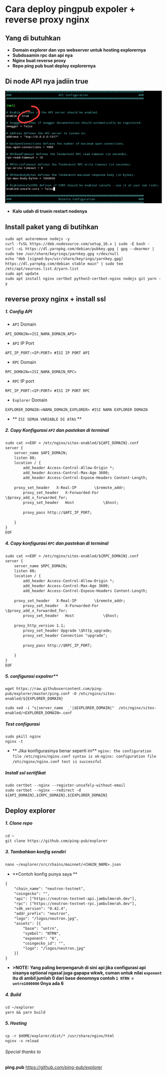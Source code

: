 # Cara deploy pingpub expoler + reverse proxy nginx
## Yang di butuhkan
- **Domain explorer dan vps webserver untuk hosting explorernya**
- **Subdoaamin rpc dan api nya**
- **Nginx buat reverse proxy**
- **Repo ping pub buat deploy explorernya**

## Di node API nya jadiin true
![img](./img/api.jpg)
- **Kalo udah di truein restart nodenya**
## Install paket yang di butihkan
```
sudo apt autoremove nodejs -y
curl -fsSL https://deb.nodesource.com/setup_16.x | sudo -E bash -
curl -sL https://dl.yarnpkg.com/debian/pubkey.gpg | gpg --dearmor | sudo tee /usr/share/keyrings/yarnkey.gpg >/dev/null
echo "deb [signed-by=/usr/share/keyrings/yarnkey.gpg] https://dl.yarnpkg.com/debian stable main" | sudo tee /etc/apt/sources.list.d/yarn.list
sudo apt update
sudo apt install nginx certbot python3-certbot-nginx nodejs git yarn -y 

```


## reverse proxy nginx + install ssl

##### 1. Config API
- `API` Domain
```
API_DOMAIN=<ISI_NAMA_DOMAIN_API>
```

- `API` IP Port
```
API_IP_PORT:<IP:PORT> #ISI IP PORT API
```

- `RPC` Domain
```
RPC_DOMAIN=<ISI_NAMA_DOMAIN_RPC>
```

- `RPC` IP port
```
RPC_IP_PORT:<IP:PORT> #ISI IP PORT RPC
```

- `Explorer` Domain
```
EXPLORER_DOMAIN:<NAMA_DOMAIN_EXPLORER> #ISI NAMA EXPLORER DOMAIN
```
- ** `ISI SEMUA VARIABLE DI ATAS` **


##### 2. Copy Konfigurasi `API` dan pastekan di terminal
```
sudo cat <<EOF > /etc/nginx/sites-enabled/${API_DOMAIN}.conf
server {
    server_name $API_DOMAIN;
    listen 80;
    location / {
        add_header Access-Control-Allow-Origin *;
        add_header Access-Control-Max-Age 3600;
        add_header Access-Control-Expose-Headers Content-Length;

	proxy_set_header   X-Real-IP        \$remote_addr;
        proxy_set_header   X-Forwarded-For  \$proxy_add_x_forwarded_for;
        proxy_set_header   Host             \$host;

        proxy_pass http://$API_IP_PORT;

    }
}
EOF

```


##### 4. Copy konfigurasi `RPC` dan pastekan di terminal
```
sudo cat <<EOF > /etc/nginx/sites-enabled/${RPC_DOMAIN}.conf
server {
    server_name $RPC_DOMAIN;
    listen 80;
    location / {
        add_header Access-Control-Allow-Origin *;
        add_header Access-Control-Max-Age 3600;
        add_header Access-Control-Expose-Headers Content-Length;

	proxy_set_header   X-Real-IP        \$remote_addr;
        proxy_set_header   X-Forwarded-For  \$proxy_add_x_forwarded_for;
        proxy_set_header   Host             \$host;
	
	proxy_http_version 1.1;
        proxy_set_header Upgrade \$http_upgrade;
        proxy_set_header Connection "upgrade";

        proxy_pass http://$RPC_IP_PORT;

    }
}
EOF

```
##### 5. configurasi expolrer**

```
wget https://raw.githubusercontent.com/ping-pub/explorer/master/ping.conf -O /etc/nginx/sites-enabled/${EXPLORER_DOMAIN}
```

```
sudo sed -i "s|server_name  _'|$EXPLORER_DOMAIN|"  /etc/nginx/sites-enabled/<EXPLORER_DOMAIN>.conf
```

##### Test configurasi
```
sudo pkill nginx
nginx -t 
```

- ** Jika konfigurasinya benar seperti ini**
`nginx: the configuration file /etc/nginx/nginx.conf syntax is ok`
`nginx: configuration file /etc/nginx/nginx.conf test is successful`

##### Install ssl sertifikat
```
sudo certbot --nginx --register-unsafely-without-email
sudo certbot --nginx --redirect -d ${API_DOMAIN},${RPC_DOMAIN},${EXPLORER_DOMAIN}

```

## Deploy explorer 
##### 1. Clone repo
```
cd ~
git clone https://github.com/ping-pub/explorer

```
##### 3. Tambahkan konfig sendiri
```7
nano ~/explorer/src/chains/mainnet/<CHAIN_NAME>.json
```
- **Contoh konfig punya saya **
```
{
    "chain_name": "neutron-testnet",
    "coingecko": "",
    "api": ["https://neutron-testnet-api.jambulmerah.dev"],
    "rpc": ["https://neutron-testnet-rpc.jambulmerah.dev"],
    "sdk_version": "0.42.4",
    "addr_prefix": "neutron",
    "logo": "/logos/neutron.jpg",
    "assets": [{
        "base": "untrn",
        "symbol": "NTRN",
        "exponent": "6",
        "coingecko_id": "",
        "logo": "/logos/neutron.jpg"
    }]
}
```
- **>NOTE: Yang paling berpengaruh di sini api jika configurasi api sisanya optional ngasal juga gapapa wkwk, cuman untuk nilai `exponent` itu di ambil jumlah 0 dari base denomnya contoh `1 NTRN = untrn1000000` 0nya ada 6** 
##### 4. Build
```
cd ~/explorer
yarn && yarn build

```
##### 5. Hosting
```
cp -r $HOME/explorer/dist/* /usr/share/nginx/html
nginx -s reload
```
###### Special thanks to
**ping.pub** https://github.com/ping-pub/explorer
